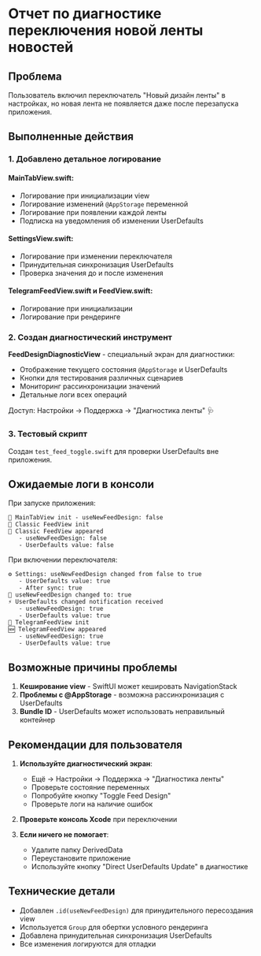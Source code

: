 # Отчет по диагностике переключения новой ленты новостей

## Проблема
Пользователь включил переключатель "Новый дизайн ленты" в настройках, но новая лента не появляется даже после перезапуска приложения.

## Выполненные действия

### 1. Добавлено детальное логирование

#### MainTabView.swift:
- Логирование при инициализации view
- Логирование изменений `@AppStorage` переменной
- Логирование при появлении каждой ленты
- Подписка на уведомления об изменении UserDefaults

#### SettingsView.swift:
- Логирование при изменении переключателя
- Принудительная синхронизация UserDefaults
- Проверка значения до и после изменения

#### TelegramFeedView.swift и FeedView.swift:
- Логирование при инициализации
- Логирование при рендеринге

### 2. Создан диагностический инструмент

**FeedDesignDiagnosticView** - специальный экран для диагностики:
- Отображение текущего состояния `@AppStorage` и UserDefaults
- Кнопки для тестирования различных сценариев
- Мониторинг рассинхронизации значений
- Детальные логи всех операций

Доступ: Настройки → Поддержка → "Диагностика ленты" 🩺

### 3. Тестовый скрипт

Создан `test_feed_toggle.swift` для проверки UserDefaults вне приложения.

## Ожидаемые логи в консоли

При запуске приложения:
```
📱 MainTabView init - useNewFeedDesign: false
📜 Classic FeedView init
📰 Classic FeedView appeared
   - useNewFeedDesign: false
   - UserDefaults value: false
```

При включении переключателя:
```
⚙️ Settings: useNewFeedDesign changed from false to true
   - UserDefaults value: true
   - After sync: true
🔄 useNewFeedDesign changed to: true
⚡ UserDefaults changed notification received
   - useNewFeedDesign: true
   - UserDefaults value: true
🚀 TelegramFeedView init
🆕 TelegramFeedView appeared
   - useNewFeedDesign: true
   - UserDefaults value: true
```

## Возможные причины проблемы

1. **Кеширование view** - SwiftUI может кешировать NavigationStack
2. **Проблемы с @AppStorage** - возможна рассинхронизация с UserDefaults
3. **Bundle ID** - UserDefaults может использовать неправильный контейнер

## Рекомендации для пользователя

1. **Используйте диагностический экран**:
   - Ещё → Настройки → Поддержка → "Диагностика ленты"
   - Проверьте состояние переменных
   - Попробуйте кнопку "Toggle Feed Design"
   - Проверьте логи на наличие ошибок

2. **Проверьте консоль Xcode** при переключении

3. **Если ничего не помогает**:
   - Удалите папку DerivedData
   - Переустановите приложение
   - Используйте кнопку "Direct UserDefaults Update" в диагностике

## Технические детали

- Добавлен `.id(useNewFeedDesign)` для принудительного пересоздания view
- Используется `Group` для обертки условного рендеринга
- Добавлена принудительная синхронизация UserDefaults
- Все изменения логируются для отладки 